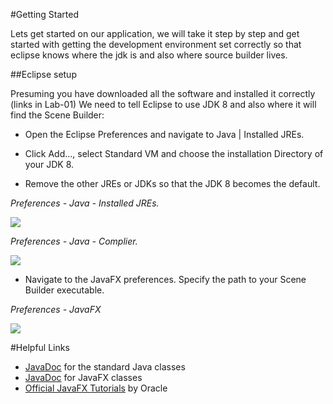#Getting Started

Lets get started on our application, we will take it step by step and get started with getting the development environment set correctly so that eclipse knows where the jdk is and also where source builder lives.

##Eclipse setup 

Presuming you have downloaded all the software and installed it correctly (links in Lab-01) We need to tell Eclipse to use JDK 8 and also where it will find the Scene Builder:

- Open the Eclipse Preferences and navigate to Java | Installed JREs.

- Click Add..., select Standard VM and choose the installation Directory of your JDK 8.

- Remove the other JREs or JDKs so that the JDK 8 becomes the default.

*Preferences - Java - Installed JREs.*

![](./img/01.png)

*Preferences - Java - Complier.*

![](./img/02.png)

- Navigate to the JavaFX preferences. Specify the path to your Scene Builder executable.

*Preferences - JavaFX*

![](./img/03.png)

#Helpful Links

- [JavaDoc](http://docs.oracle.com/javase/8/docs/api/) for the standard Java classes
- [JavaDoc](http://docs.oracle.com/javase/8/javafx/api/) for JavaFX classes
- [Official JavaFX Tutorials](http://docs.oracle.com/javase/8/javafx/get-started-tutorial/get_start_apps.htm) by Oracle




